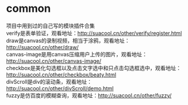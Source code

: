 # common
项目中用到过的自己写的模块插件合集<br>
verify是表单验证，观看地址：<a href="http://suacool.cn/other/verify/register.html" target=
"_blank">http://suacool.cn/other/verify/register.html</a><br>
draw是canvas的录制视频，相当于涂鸦，观看地址：<a href="http://suacool.cn/other/draw/" target=
"_blank">http://suacool.cn/other/draw/</a><br>
canvas-image是用canvas压缩用户上传的图片，观看地址：<a href="http://suacool.cn/other/canvas-image/" target=
"_blank">http://suacool.cn/other/canvas-image/</a><br>
checkbox是美化勾选框以及点击文字选中和只点击勾选框选中，观看地址：<a href="http://suacool.cn/other/checkbox/beaty.html" target=
"_blank">http://suacool.cn/other/checkbox/beaty.html</a><br>
divScroll是div的滚动条，观看地址：<a href="http://suacool.cn/other/divScroll/demo.html" target=
"_blank">http://suacool.cn/other/divScroll/demo.html</a><br>
fuzzy是仿百度的模糊查询，观看地址：<a href="http://suacool.cn/other/fuzzy/" target=
"_blank">http://suacool.cn/other/fuzzy/</a><br>

